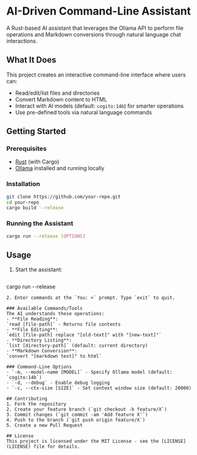 # AI-Driven Command-Line Assistant

A Rust-based AI assistant that leverages the Ollama API to perform file operations and Markdown conversions through natural language chat interactions.

## What It Does
This project creates an interactive command-line interface where users can:  
- Read/edit/list files and directories  
- Convert Markdown content to HTML  
- Interact with AI models (default: `cogito:14b`) for smarter operations  
- Use pre-defined tools via natural language commands  

## Getting Started

### Prerequisites
- [Rust](https://www.rust-lang.org) (with Cargo)
- [Ollama](https://ollama.com) installed and running locally

### Installation
```bash
git clone https://github.com/your-repo.git
cd your-repo
cargo build --release
```

### Running the Assistant
```bash
cargo run --release [OPTIONS]
```

## Usage
1. Start the assistant:
   ```bash
cargo run --release
   ```
2. Enter commands at the `You: >` prompt. Type `exit` to quit.

### Available Commands/Tools
The AI understands these operations:
- **File Reading**:  
  `read [file-path]` - Returns file contents  
- **File Editing**:  
  `edit [file-path] replace "[old-text]" with "[new-text]"`  
- **Directory Listing**:  
  `list [directory-path]` (default: current directory)  
- **Markdown Conversion**:  
  `convert "[markdown text]" to html`  

### Command-Line Options
- `-m, --model-name [MODEL]` - Specify Ollama model (default: `cogito:14b`)
- `-d, --debug` - Enable debug logging
- `-c, --ctx-size [SIZE]` - Set context window size (default: 20000)

## Contributing
1. Fork the repository
2. Create your feature branch (`git checkout -b feature/X`)
3. Commit changes (`git commit -am 'Add feature X'`)
4. Push to the branch (`git push origin feature/X`)
5. Create a new Pull Request

## License
This project is licensed under the MIT License - see the [LICENSE](LICENSE) file for details.